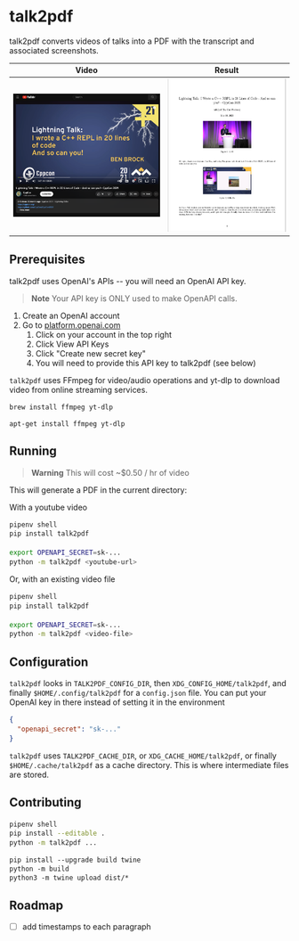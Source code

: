 # talk2pdf

talk2pdf converts videos of talks into a PDF with the transcript and associated screenshots.

| Video | Result | 
|-------|--------|
|![](/static/youtube.png) | ![](/static/result.png) |

## Prerequisites

talk2pdf uses OpenAI's APIs -- you will need an OpenAI API key.

> **Note**
> Your API key is ONLY used to make OpenAPI calls.

1. Create an OpenAI account
2. Go to [platform.openai.com](https://platform.openai.com)
    1. Click on your account in the top right
    2. Click View API Keys
    3. Click "Create new secret key"
    4. You will need to provide this API key to talk2pdf (see below)

`talk2pdf` uses FFmpeg for video/audio operations and yt-dlp to download video from online streaming services.

```
brew install ffmpeg yt-dlp
```

```
apt-get install ffmpeg yt-dlp
```

## Running

> **Warning**
> This will cost ~$0.50 / hr of video

This will generate a PDF in the current directory:

With a youtube video
```bash
pipenv shell
pip install talk2pdf

export OPENAPI_SECRET=sk-...
python -m talk2pdf <youtube-url>
```

Or, with an existing video file
```bash
pipenv shell
pip install talk2pdf

export OPENAPI_SECRET=sk-...
python -m talk2pdf <video-file>
```

## Configuration

`talk2pdf` looks in `TALK2PDF_CONFIG_DIR`, then `XDG_CONFIG_HOME/talk2pdf`, and finally `$HOME/.config/talk2pdf` for a `config.json` file.
You can put your OpenAI key in there instead of setting it in the environment

```json
{
  "openapi_secret": "sk-..."
}
```

`talk2pdf` uses `TALK2PDF_CACHE_DIR`, or `XDG_CACHE_HOME/talk2pdf`, or finally `$HOME/.cache/talk2pdf` as a cache directory.
This is where intermediate files are stored.

## Contributing

```bash
pipenv shell
pip install --editable .
python -m talk2pdf ...
```

```
pip install --upgrade build twine
python -m build
python3 -m twine upload dist/*
```

## Roadmap

- [ ] add timestamps to each paragraph
